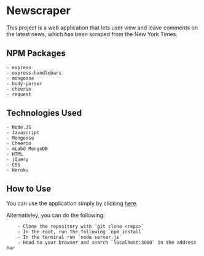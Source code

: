 # Newscraper

This project is a web application that lets user view and leave comments on the latest news, which has been scraped from the New York Times.

## NPM Packages 

    - express
    - express-handlebars
    - mongoose
    - body-parser
    - cheerio 
    - request
    
## Technologies Used
  
    - Node.JS
    - Javascript
    - Mongoose
    - Cheerio
    - mLabd MongoDB
    - HTML
    - jQuery
    - CSS 
    - Heroku
    
## How to Use

You can use the application simply by clicking <a href="https://ancient-bayou-49290.herokuapp.com/">here</a>. 

Alternativley, you can do the following: 

        - Clone the repository with `git clone <repo>`
        - In the root, run the following `npm install`
        - In the terminal run `node server.js`
        - Head to your browser and search `localhost:3000` in the address bar 
    
